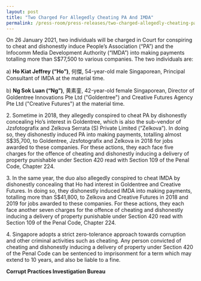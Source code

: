```yaml
---
layout: post
title: "Two Charged For Allegedly Cheating PA And IMDA"
permalink: /press-room/press-releases/two-charged-allegedly-cheating-pa-and-imda/
---
```

On 26 January 2021, two individuals will be charged in Court for conspiring to cheat and dishonestly induce People’s Association (“PA”) and the Infocomm Media Development Authority (“IMDA”) into making payments totalling more than S$77,500 to various companies. The two individuals are:

a) **Ho Kiat Jeffrey (“Ho”)**, 何傑, 54-year-old male Singaporean, Principal Consultant of IMDA at the material time.

b) **Ng Sok Luan (“Ng”)**, 黄素銮, 42-year-old female Singaporean, Director of Goldentree Innovations Pte Ltd ("Goldentree") and Creative Futures Agency Pte Ltd ("Creative Futures") at the material time.

2\.         Sometime in 2018, they allegedly conspired to cheat PA by dishonestly concealing Ho’s interest in Goldentree, which is also the sub-vendor of Jzsfotografix and Zelkova Serrata (S) Private Limited (“Zelkova”). In doing so, they dishonestly induced PA into making payments, totalling almost S$35,700, to Goldentree, Jzsfotografix and Zelkova in 2018 for jobs awarded to these companies. For these actions, they each face five charges for the offence of cheating and dishonestly inducing a delivery of property punishable under Section 420 read with Section 109 of the Penal Code, Chapter 224.

3\.         In the same year, the duo also allegedly conspired to cheat IMDA by dishonestly concealing that Ho had interest in Goldentree and Creative Futures. In doing so, they dishonestly induced IMDA into making payments, totalling more than S$41,800, to Zelkova and Creative Futures in 2018 and 2019 for jobs awarded to these companies. For these actions, they each face another seven charges for the offence of cheating and dishonestly inducing a delivery of property punishable under Section 420 read with Section 109 of the Penal Code, Chapter 224.

4\.         Singapore adopts a strict zero-tolerance approach towards corruption and other criminal activities such as cheating. Any person convicted of cheating and dishonestly inducing a delivery of property under Section 420 of the Penal Code can be sentenced to imprisonment for a term which may extend to 10 years, and also be liable to a fine.
 
**Corrupt Practices Investigation Bureau**
